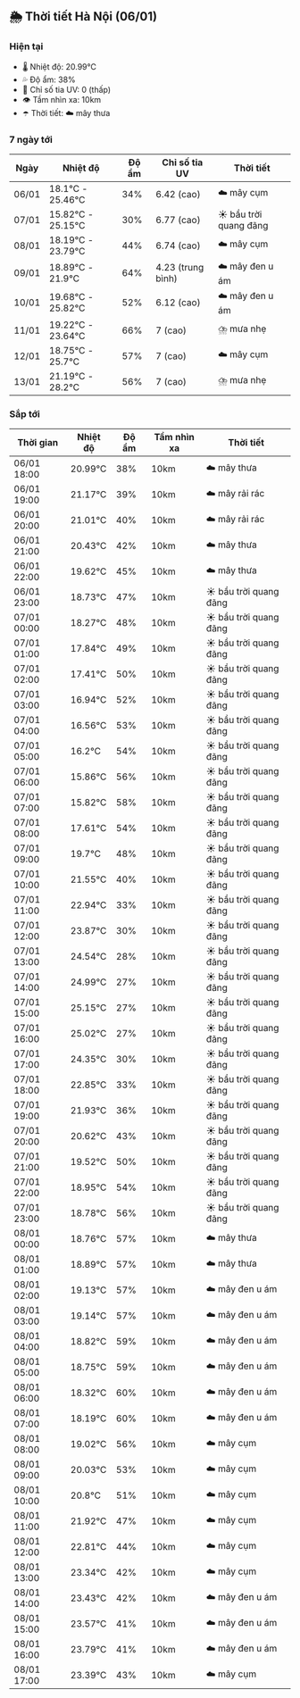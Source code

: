 ## 🌦️ Thời tiết Hà Nội (06/01)

### Hiện tại

- 🌡️ Nhiệt độ: 20.99℃
- 💦 Độ ẩm: 38%
- 🌟 Chỉ số tia UV: 0 (thấp)
- 👁️ Tầm nhìn xa: 10km
- ☂️ Thời tiết: ☁️ mây thưa

### 7 ngày tới

| Ngày | Nhiệt độ | Độ ẩm | Chỉ số tia UV | Thời tiết |
| --- | --- | --- | --- | --- |
| 06/01 | 18.1℃ - 25.46℃ | 34% | 6.42 (cao) | ☁️ mây cụm |
| 07/01 | 15.82℃ - 25.15℃ | 30% | 6.77 (cao) | ☀️ bầu trời quang đãng |
| 08/01 | 18.19℃ - 23.79℃ | 44% | 6.74 (cao) | ☁️ mây cụm |
| 09/01 | 18.89℃ - 21.9℃ | 64% | 4.23 (trung bình) | ☁️ mây đen u ám |
| 10/01 | 19.68℃ - 25.82℃ | 52% | 6.12 (cao) | ☁️ mây đen u ám |
| 11/01 | 19.22℃ - 23.64℃ | 66% | 7 (cao) | ⛈️ mưa nhẹ |
| 12/01 | 18.75℃ - 25.7℃ | 57% | 7 (cao) | ☁️ mây cụm |
| 13/01 | 21.19℃ - 28.2℃ | 56% | 7 (cao) | ⛈️ mưa nhẹ |

### Sắp tới

| Thời gian | Nhiệt độ | Độ ẩm | Tầm nhìn xa | Thời tiết |
| --- | --- | --- | --- | --- |
| 06/01 18:00 | 20.99℃ | 38% | 10km | ☁️ mây thưa |
| 06/01 19:00 | 21.17℃ | 39% | 10km | ☁️ mây rải rác |
| 06/01 20:00 | 21.01℃ | 40% | 10km | ☁️ mây rải rác |
| 06/01 21:00 | 20.43℃ | 42% | 10km | ☁️ mây thưa |
| 06/01 22:00 | 19.62℃ | 45% | 10km | ☁️ mây thưa |
| 06/01 23:00 | 18.73℃ | 47% | 10km | ☀️ bầu trời quang đãng |
| 07/01 00:00 | 18.27℃ | 48% | 10km | ☀️ bầu trời quang đãng |
| 07/01 01:00 | 17.84℃ | 49% | 10km | ☀️ bầu trời quang đãng |
| 07/01 02:00 | 17.41℃ | 50% | 10km | ☀️ bầu trời quang đãng |
| 07/01 03:00 | 16.94℃ | 52% | 10km | ☀️ bầu trời quang đãng |
| 07/01 04:00 | 16.56℃ | 53% | 10km | ☀️ bầu trời quang đãng |
| 07/01 05:00 | 16.2℃ | 54% | 10km | ☀️ bầu trời quang đãng |
| 07/01 06:00 | 15.86℃ | 56% | 10km | ☀️ bầu trời quang đãng |
| 07/01 07:00 | 15.82℃ | 58% | 10km | ☀️ bầu trời quang đãng |
| 07/01 08:00 | 17.61℃ | 54% | 10km | ☀️ bầu trời quang đãng |
| 07/01 09:00 | 19.7℃ | 48% | 10km | ☀️ bầu trời quang đãng |
| 07/01 10:00 | 21.55℃ | 40% | 10km | ☀️ bầu trời quang đãng |
| 07/01 11:00 | 22.94℃ | 33% | 10km | ☀️ bầu trời quang đãng |
| 07/01 12:00 | 23.87℃ | 30% | 10km | ☀️ bầu trời quang đãng |
| 07/01 13:00 | 24.54℃ | 28% | 10km | ☀️ bầu trời quang đãng |
| 07/01 14:00 | 24.99℃ | 27% | 10km | ☀️ bầu trời quang đãng |
| 07/01 15:00 | 25.15℃ | 27% | 10km | ☀️ bầu trời quang đãng |
| 07/01 16:00 | 25.02℃ | 27% | 10km | ☀️ bầu trời quang đãng |
| 07/01 17:00 | 24.35℃ | 30% | 10km | ☀️ bầu trời quang đãng |
| 07/01 18:00 | 22.85℃ | 33% | 10km | ☀️ bầu trời quang đãng |
| 07/01 19:00 | 21.93℃ | 36% | 10km | ☀️ bầu trời quang đãng |
| 07/01 20:00 | 20.62℃ | 43% | 10km | ☀️ bầu trời quang đãng |
| 07/01 21:00 | 19.52℃ | 50% | 10km | ☀️ bầu trời quang đãng |
| 07/01 22:00 | 18.95℃ | 54% | 10km | ☀️ bầu trời quang đãng |
| 07/01 23:00 | 18.78℃ | 56% | 10km | ☀️ bầu trời quang đãng |
| 08/01 00:00 | 18.76℃ | 57% | 10km | ☁️ mây thưa |
| 08/01 01:00 | 18.89℃ | 57% | 10km | ☁️ mây thưa |
| 08/01 02:00 | 19.13℃ | 57% | 10km | ☁️ mây đen u ám |
| 08/01 03:00 | 19.14℃ | 57% | 10km | ☁️ mây đen u ám |
| 08/01 04:00 | 18.82℃ | 59% | 10km | ☁️ mây đen u ám |
| 08/01 05:00 | 18.75℃ | 59% | 10km | ☁️ mây đen u ám |
| 08/01 06:00 | 18.32℃ | 60% | 10km | ☁️ mây đen u ám |
| 08/01 07:00 | 18.19℃ | 60% | 10km | ☁️ mây đen u ám |
| 08/01 08:00 | 19.02℃ | 56% | 10km | ☁️ mây cụm |
| 08/01 09:00 | 20.03℃ | 53% | 10km | ☁️ mây cụm |
| 08/01 10:00 | 20.8℃ | 51% | 10km | ☁️ mây cụm |
| 08/01 11:00 | 21.92℃ | 47% | 10km | ☁️ mây cụm |
| 08/01 12:00 | 22.81℃ | 44% | 10km | ☁️ mây cụm |
| 08/01 13:00 | 23.34℃ | 42% | 10km | ☁️ mây cụm |
| 08/01 14:00 | 23.43℃ | 42% | 10km | ☁️ mây đen u ám |
| 08/01 15:00 | 23.57℃ | 41% | 10km | ☁️ mây đen u ám |
| 08/01 16:00 | 23.79℃ | 41% | 10km | ☁️ mây đen u ám |
| 08/01 17:00 | 23.39℃ | 43% | 10km | ☁️ mây cụm |
